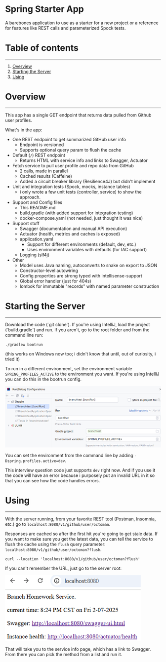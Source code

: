 # Spring Starter App

A barebones application to use as a starter for a new project or a reference for features like REST calls and parameterized Spock tests.


# Table of contents
<hr>

1. [Overview](#overview)
1. [Starting the Server](#setup)
1. [Using](#using)

<a name="overview"></a>
# Overview
<hr>
This app has a single GET endpoint that returns data pulled from Github user profiles.

What's in the app:
- One REST endpoint to get summarized GitHub user info
  - Endpoint is versioned
  - Supports optional query param to flush the cache
- Default (`/`) REST endpoint
  - Returns HTML with service info and links to Swagger, Actuator
- Fetch service to pull user profile and repo data from GitHub
  - 2 calls, made in parallel
  - Cached results (Caffeine)
  - Added a circuit breaker library (Resilience4J) but didn't implement
- Unit and integration tests (Spock, mocks, instance tables)
  - i only wrote a few unit tests (controller, service) to show the approach. 
- Support and Config files
  - This README.md
  - build.gradle (with added support for integration testing)
  - docker-compose.yaml (not needed, just thought it was nice)
- Support stuff
  - Swagger (documentation and manual API execution)
  - Actuator (health, metrics and caches is exposed)
  - application.yaml
    - Support for different environments (default, dev, etc.)
    - Uses environment variables with defaults (for IAC support)
  - Logging (slf4j)
- Other
  - Model uses Java naming, autoconverts to snake on export to JSON
  - Constructor-level autowiring
  - Config properties are strong typed with intellisense-support
  - Global error handler (just for 404s)
  - lombok for immutable "records" with named parameter construction


<a name="setup"></a>
# Starting the Server
<hr>
Download the code (`git clone`). 
If you're using IntelliJ, load the project (`build.gradle`) and run.
If you aren't, go to the root folder and from the command line run:

```
./gradlew bootrun
```
(this works on Windows now too; i didn't know that until, out of curiosity, i tried it)

To run in a different environment, set the environment variable 
`SPRING_PROFILES_ACTIVE` to the environment you want. 
If you're using IntelliJ you can do this in the bootrun config.

![set-runtime-environment-intellij.png](set-runtime-environment-intellij.png)

You can set the environment from the command line by adding 
`-Dspring.profiles.active=dev`.

This interview question code just supports `dev` right now. 
And if you use it the code will have an error because i purposely put 
an invalid URL in it so that you can see how the code handles errors. 


<a name="using"></a>
# Using
<hr>

With the server running, from your favorite REST tool (Postman, Insomnia, etc.) go to 
`localhost:8080/v1/github/user/octoman`. 

Responses are cached so after the first hit you're going to get stale data. 
If you want to make sure you get the latest data, you can tell the service to flush the cache
using the `flush` query parameter: `localhost:8080/v1/github/user/octoman?flush`.

```
curl --location 'localhost:8080/v1/github/user/octoman?flush'
```

If you can't remember the URL, just go to the server root:

![The default page returned by the service.](default_page.png)

That will take you to the service info page, which has a link to Swagger. 
From there you can pick the method from a list and run it.




